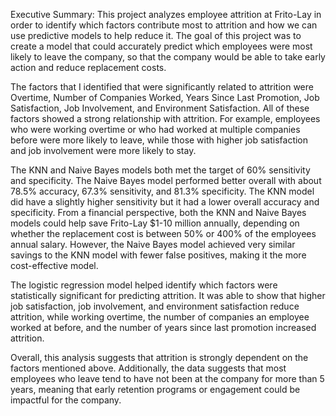 Executive Summary:
This project analyzes employee attrition at Frito-Lay in order to identify which factors contribute most to attrition and how we can use predictive models to help reduce it. The goal of this project was to create a model that could accurately predict which employees were most likely to leave the company, so that the company would be able to take early action and reduce replacement costs. 

The factors that I identified that were significantly related to attrition were Overtime, Number of  Companies Worked, Years Since Last Promotion, Job Satisfaction, Job Involvement, and Environment Satisfaction. All of these factors showed a strong relationship with attrition. For example, employees who were working overtime or who had worked at multiple companies before were more likely to leave, while those with higher job satisfaction and job involvement were more likely to stay. 

The KNN and Naive Bayes models both met the target of 60% sensitivity and specificity. The Naive Bayes model performed better overall with about 78.5% accuracy, 67.3% sensitivity, and 81.3% specificity. The KNN model did have a slightly higher sensitivity but it had a lower overall accuracy and specificity. From a financial perspective, both the KNN and Naive Bayes models could help save Frito-Lay $1-10 million annually, depending on whether the replacement cost is between 50% or 400% of the employees annual salary. However, the Naive Bayes model achieved very similar savings to the KNN model with fewer false positives, making it the more cost-effective model. 

The logistic regression model helped identify which factors were statistically significant for predicting attrition. It was able to show that higher job satisfaction, job involvement, and environment satisfaction reduce attrition, while working overtime, the number of companies an employee worked at before, and the number of years since last promotion increased attrition. 

Overall, this analysis suggests that attrition is strongly dependent on the factors mentioned above. Additionally, the data suggests that most employees who leave tend to have not been at the company for more than 5 years, meaning that early retention programs or engagement could be impactful for the company. 

